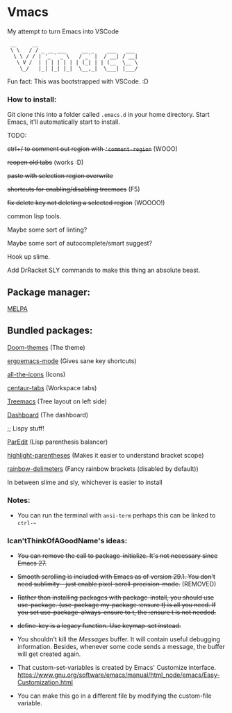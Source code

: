 # Vmacs
 My attempt to turn Emacs into VSCode
```
 __     __                                
 \ \   / / _ __ ___     __ _    ___   ___ 
  \ \ / / | '_ ` _ \   / _` |  / __| / __|
   \ V /  | | | | | | | (_| | | (__  \__ \
    \_/   |_| |_| |_|  \__,_|  \___| |___/
```

Fun fact: This was bootstrapped with VSCode. :D

### How to install:
Git clone this into a folder called ``.emacs.d`` in your home directory.
Start Emacs, it'll automatically start to install.

TODO:

~~ctrl+/ to comment out region with ``'comment-region``~~ (WOOO)

~~reopen old tabs~~ (works :D)

~~paste with selection region overwrite~~

~~shortcuts for enabling/disabling treemacs~~ (F5)

~~fix delete key not deleting a selected region~~ (WOOOO!)

common lisp tools.

Maybe some sort of linting?

Maybe some sort of autocomplete/smart suggest?

Hook up slime.

Add DrRacket SLY commands to make this thing an absolute beast.

## Package manager:

[MELPA](https://melpa.org/)

## Bundled packages:

[Doom-themes](https://github.com/doomemacs/themes) (The theme)

[ergoemacs-mode](https://github.com/ergoemacs/ergoemacs-mode) (Gives sane key shortcuts)

[all-the-icons](https://github.com/domtronn/all-the-icons.el) (Icons)

[centaur-tabs](https://github.com/ema2159/centaur-tabs) (Workspace tabs)

[Treemacs](https://github.com/Alexander-Miller/treemacs) (Tree layout on left side)

[Dashboard](https://github.com/emacs-dashboard/emacs-dashboard) (The dashboard)

;; Lispy stuff!

[ParEdit](https://www.emacswiki.org/emacs/ParEdit) (Lisp parenthesis balancer)

[highlight-parentheses](https://sr.ht/~tsdh/highlight-parentheses.el/) (Makes it easier to understand bracket scope)

[rainbow-delimeters](https://github.com/Fanael/rainbow-delimiters) (Fancy rainbow brackets (disabled by default))

In between slime and sly, whichever is easier to install


### Notes:

- You can run the terminal with ``ansi-term`` perhaps this can be linked to ``ctrl-~``

### Ican'tThinkOfAGoodName's ideas:

- ~~You can remove the call to package-initialize. It's not necessary since Emacs 27.~~

- ~~Smooth scrolling is included with Emacs as of version 29.1. You don't need sublimity - just enable pixel-scroll-precision-mode.~~ (REMOVED)

- ~~Rather than installing packages with package-install, you should use use-package. (use-package my-package :ensure t) is all you need. If you set use-package-always-ensure to t, the :ensure t is not needed.~~

- ~~define-key is a legacy function. Use keymap-set instead.~~

- You shouldn't kill the *Messages* buffer. It will contain useful debugging information. Besides, whenever some code sends a message, the buffer will get created again.

- That custom-set-variables is created by Emacs' Customize interface. https://www.gnu.org/software/emacs/manual/html_node/emacs/Easy-Customization.html

- You can make this go in a different file by modifying the custom-file variable.